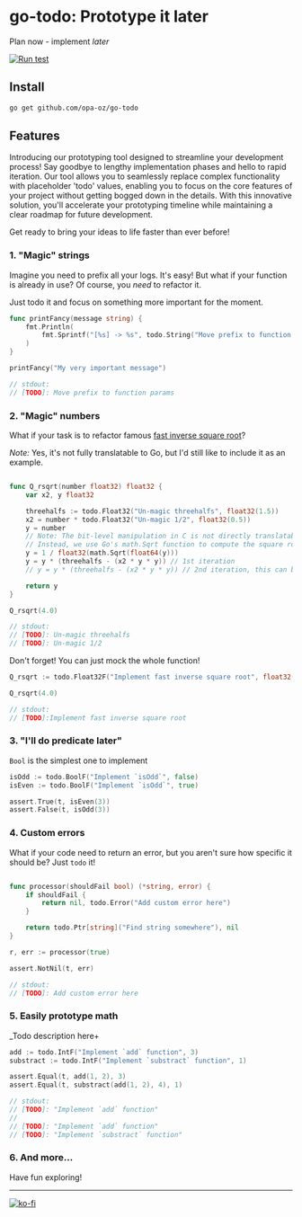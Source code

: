 # go-todo: Prototype it later

Plan now - implement _later_

[![Run test](https://github.com/opa-oz/go-todo/actions/workflows/ci.yaml/badge.svg)](https://github.com/opa-oz/go-todo/actions/workflows/ci.yaml)

## Install
```bash
go get github.com/opa-oz/go-todo
```


## Features

Introducing our prototyping tool designed to streamline your development process!
Say goodbye to lengthy implementation phases and hello to rapid iteration. 
Our tool allows you to seamlessly replace complex functionality with placeholder 'todo' values,
enabling you to focus on the core features of your project without getting bogged down in the details.
With this innovative solution, you'll accelerate your prototyping timeline while maintaining
a clear roadmap for future development.

Get ready to bring your ideas to life faster than ever before!

### 1. "Magic" strings

Imagine you need to prefix all your logs.
It's easy! But what if your function is already in use? Of course, you *need* to refactor it. 

Just todo it and focus on something more important for the moment.

```go
func printFancy(message string) {
    fmt.Println(
        fmt.Sprintf("[%s] -> %s", todo.String("Move prefix to function params", "MyServer"), message),
    )
}

printFancy("My very important message")

// stdout:
// [TODO]: Move prefix to function params
```


### 2. "Magic" numbers

What if your task is to refactor famous [fast inverse square root](https://en.wikipedia.org/wiki/Fast_inverse_square_root)?

_Note:_ Yes, it's not fully translatable to Go, but I'd still like to include it as an example.
```go

func Q_rsqrt(number float32) float32 {
    var x2, y float32

    threehalfs := todo.Float32("Un-magic threehalfs", float32(1.5))
    x2 = number * todo.Float32("Un-magic 1/2", float32(0.5))
    y = number
    // Note: The bit-level manipulation in C is not directly translatable to Go.
    // Instead, we use Go's math.Sqrt function to compute the square root.
    y = 1 / float32(math.Sqrt(float64(y)))
    y = y * (threehalfs - (x2 * y * y)) // 1st iteration
    // y = y * (threehalfs - (x2 * y * y)) // 2nd iteration, this can be removed

    return y
}

Q_rsqrt(4.0)

// stdout:
// [TODO]: Un-magic threehalfs
// [TODO]: Un-magic 1/2
```

Don't forget! You can just mock the whole function!
```go
Q_rsqrt := todo.Float32F("Implement fast inverse square root", float32(0.5))

Q_rsqrt(4.0)

// stdout:
// [TODO]:Implement fast inverse square root 
```


### 3. "I'll do predicate later"

`Bool` is the simplest one to implement
```go
isOdd := todo.BoolF("Implement `isOdd`", false)
isEven := todo.BoolF("Implement `isOdd`", true)

assert.True(t, isEven(3))
assert.False(t, isOdd(3))

```


### 4. Custom errors

What if your code need to return an error, but you aren't sure how specific it should be? Just `todo` it!

```go

func processor(shouldFail bool) (*string, error) {
    if shouldFail {
        return nil, todo.Error("Add custom error here")
    }

    return todo.Ptr[string]("Find string somewhere"), nil
}

r, err := processor(true)

assert.NotNil(t, err)

// stdout:
// [TODO]: Add custom error here
```

### 5. Easily prototype math

_Todo description here+

```go
add := todo.IntF("Implement `add` function", 3)
substract := todo.IntF("Implement `substract` function", 1)

assert.Equal(t, add(1, 2), 3)
assert.Equal(t, substract(add(1, 2), 4), 1)

// stdout:
// [TODO]: "Implement `add` function"
//
// [TODO]: "Implement `add` function"
// [TODO]: "Implement `substract` function"
```

### 6. And more...

Have fun exploring!


----

[![ko-fi](https://ko-fi.com/img/githubbutton_sm.svg)](https://ko-fi.com/S6S1UZ9P7)

